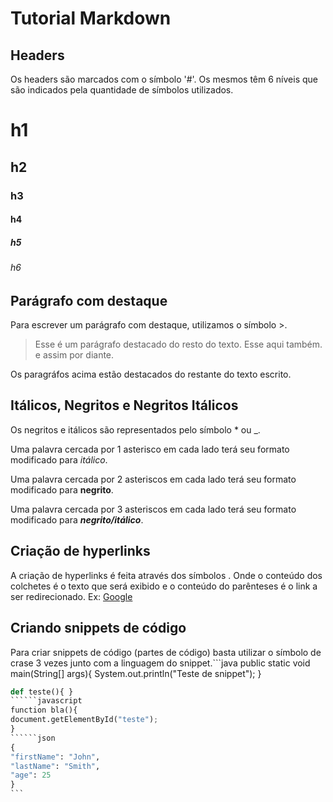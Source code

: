 # Tutorial Markdown

## Headers

Os headers são marcados com o símbolo '#'. Os mesmos têm 6 níveis que são indicados pela quantidade de símbolos utilizados.

# h1

## h2

### h3

#### h4

##### h5

###### h6

## Parágrafo com destaque
Para escrever um parágrafo com destaque, utilizamos o símbolo >.

> Esse é um parágrafo destacado do resto do texto. Esse aqui também. e assim por diante.

Os paragráfos acima estão destacados do restante do texto escrito.

## Itálicos, Negritos e Negritos Itálicos
Os negritos e itálicos são representados pelo símbolo * ou _.

Uma palavra cercada por 1 asterisco em cada lado terá seu formato modificado para _itálico_.

Uma palavra cercada por 2 asteriscos em cada lado terá seu formato modificado para **negrito**.

Uma palavra cercada por 3 asteriscos em cada lado terá seu formato modificado para **_negrito/itálico_**.

## Criação de hyperlinks

A criação de hyperlinks é feita através dos símbolos [](). Onde o conteúdo dos colchetes é o texto que será exibido e o conteúdo do parênteses é o link a ser redirecionado.
Ex: [Google](www.google.com)


## Criando snippets de código
Para criar snippets de código (partes de código) basta utilizar o símbolo de crase 3 vezes junto com a linguagem do snippet.```java
public static void main(String[] args){
System.out.println("Teste de snippet");
}
``````python
def teste(){ }
``````javascript
function bla(){
document.getElementById("teste");
}
``````json
{
"firstName": "John",
"lastName": "Smith",
"age": 25
}
```

